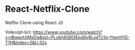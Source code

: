 # React-Netflix-Clone
Netflix Clone using React JS<br>

Video(pt-br): https://www.youtube.com/watch?v=tBweoUiMsDg&list=PLokh6QN3Epd9y8LvdTz1q-YlwmYIG-T1H&index=2&t=32s
